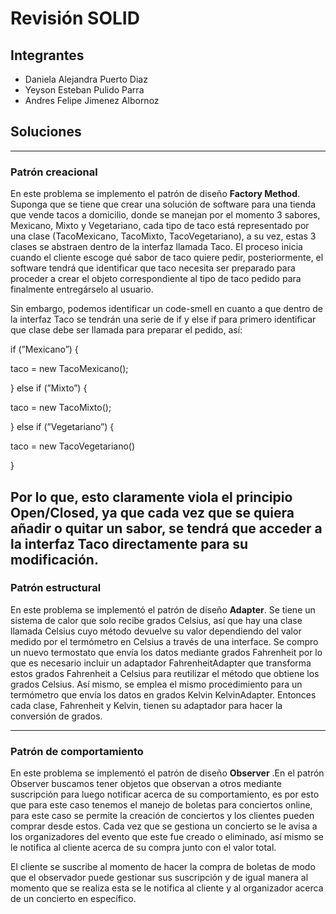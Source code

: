 # Revisión SOLID


## Integrantes

- Daniela Alejandra Puerto Diaz
- Yeyson Esteban Pulido Parra
- Andres Felipe Jimenez Albornoz




## Soluciones
----------------------
### Patrón creacional

En este problema se implemento el patrón de diseño __Factory Method__. Suponga que se tiene que crear una solución de software para una tienda que vende tacos a domicilio, donde se manejan por el momento 3 sabores, Mexicano, Mixto y Vegetariano, cada tipo de taco está representado por una clase (TacoMexicano, TacoMixto, TacoVegetariano), a su vez, estas 3 clases se abstraen dentro de la interfaz llamada Taco. El proceso inicia cuando el cliente escoge qué sabor de taco quiere pedir, posteriormente, el software tendrá que identificar que taco necesita ser preparado para proceder a crear el objeto correspondiente al tipo de taco pedido para finalmente entregárselo al usuario. 

Sin embargo, podemos identificar un code-smell en cuanto a que dentro de la interfaz Taco se tendrán una serie de if y else if para primero identificar que clase debe ser llamada para preparar el pedido, así:

if (”Mexicano”) {

taco = new TacoMexicano();

} else if (”Mixto”) {

taco = new TacoMixto();

} else if (”Vegetariano”) {

taco = new TacoVegetariano()

}

Por lo que, esto claramente viola el principio Open/Closed, ya que cada vez que se quiera añadir o quitar un sabor, se tendrá que acceder a la interfaz Taco directamente para su modificación.
--------------------------------
### Patrón estructural

En este problema se implementó el patrón de diseño __Adapter__. Se tiene un sistema de calor que solo recibe grados Celsius, así que hay una clase llamada Celsius cuyo método devuelve su valor dependiendo del valor medido por el termómetro en Celsius a través de una interface. 
Se compro un nuevo termostato que envía los datos mediante grados Fahrenheit por lo que es necesario incluir un adaptador FahrenheitAdapter que transforma estos grados Fahrenheit a Celsius para reutilizar el método que obtiene los grados Celsius. 
Así mismo, se emplea el mismo procedimiento para un termómetro que envía los datos en grados Kelvin KelvinAdapter. Entonces cada clase, Fahrenheit y Kelvin, tienen su adaptador para hacer la conversión de grados.

----------------------------------
### Patrón de comportamiento

En este problema se implementó el patrón de diseño __Observer__ .En el patrón Observer buscamos tener objetos que observan a otros mediante suscripción para luego notificar acerca de su comportamiento, es por esto que para este caso tenemos el manejo de boletas para conciertos online, para este caso se permite la creación de conciertos y los clientes pueden comprar desde estos. Cada vez que se gestiona un concierto se le avisa a los organizadores del evento que este fue creado o eliminado, así mismo se le notifica al cliente acerca de su compra junto con el valor total. 

El cliente se suscribe al momento de hacer la compra de boletas de modo que el observador puede gestionar sus suscripción y de igual manera al momento que se realiza esta se le notifica al cliente y al organizador acerca de un concierto en específico.




